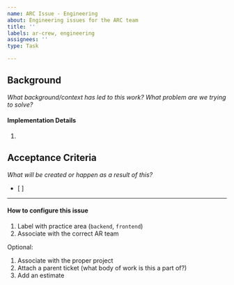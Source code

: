 ```yaml
---
name: ARC Issue - Engineering
about: Engineering issues for the ARC team
title: ''
labels: ar-crew, engineering
assignees: ''
type: Task

---
```


## Background
_What background/context has led to this work?  What problem are we trying to solve?_

#### Implementation Details
1. 

## Acceptance Criteria
_What will be created or happen as a result of this?_
- [ ] 

---
#### How to configure this issue
1. Label with practice area (`backend`, `frontend`)
2. Associate with the correct AR team

Optional:
1. Associate with the proper project
4. Attach a parent ticket (what body of work is this a part of?)
5. Add an estimate
